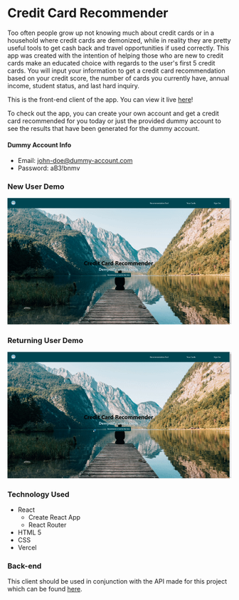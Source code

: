 # Credit Card Recommender

 Too often people grow up not knowing much about credit cards or in a household where credit cards are demonized, while in reality they are pretty useful tools to get cash back and travel opportunities if used correctly. This app was created with the intention of helping those who are new to credit cards make an educated choice with regards to the user's first 5 credit cards. You will input your information to get a credit card recommendation based on your credit score, the number of cards you currently have, annual income, student status, and last hard inquiry.

This is the front-end client of the app. You can view it live [here](credit-card-recommender.vercel.app)!

To check out the app, you can create your own account and get a credit card recommended for you today or just the provided dummy account to see the results that have been generated for the dummy account. 

#### Dummy Account Info
- Email: john-doe@dummy-account.com
- Password: aB3!bnmv

### New User Demo
![](./src/images/newUser.gif)

### Returning User Demo
![](./src/images/returningUser.gif)

### Technology Used
- React
  - Create React App
  - React Router
- HTML 5
- CSS
- Vercel

### Back-end
This client should be used in conjunction with the API made for this project which can be found [here](https://github.com/Human437/credit-card-recommender-api).